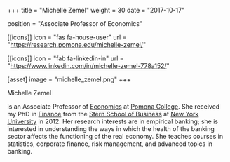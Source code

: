 +++
title = "Michelle Zemel"
weight = 30
date = "2017-10-17"

position = "Associate Professor of Economics"

[[icons]]
  icon = "fas fa-house-user"
  url = "https://research.pomona.edu/michelle-zemel/"

[[icons]]
  icon = "fab fa-linkedin-in"
  url = "https://www.linkedin.com/in/michelle-zemel-778a152/"

[asset]
  image = "michelle_zemel.png"
+++

Michelle Zemel

is an Associate Professor of [Economics](http://economics.pomona.edu/) at [Pomona College](http://pomona.edu/).  She received my PhD in [Finance](https://www.stern.nyu.edu/programs-admissions/phd/academics/fields-study/specialization-in-finance) from the [Stern School of Business](https://www.stern.nyu.edu/) at [New York University](https://www.nyu.edu/) in 2012.  Her research interests are in empirical banking; she is interested in understanding the ways in which the health of the banking sector affects the functioning of the real economy.  She teaches courses in statistics, corporate finance, risk management, and advanced topics in banking.

